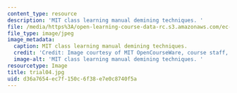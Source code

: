 ```yaml
---
content_type: resource
description: 'MIT class learning manual demining techniques. '
file: /media/https%3A/open-learning-course-data-rc.s3.amazonaws.com/ec-s06-design-for-demining-spring-2007/d36a7654ec7f150c6f38e7e0c8740f5a_trial04.jpg
file_type: image/jpeg
image_metadata:
  caption: MIT class learning manual demining techniques.
  credit: 'Credit: Image courtesy of MIT OpenCourseWare, course staff, and students.'
  image-alt: 'MIT class learning manual demining techniques. '
resourcetype: Image
title: trial04.jpg
uid: d36a7654-ec7f-150c-6f38-e7e0c8740f5a
---
```

